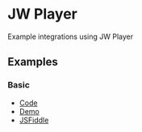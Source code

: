 # JW Player

Example integrations using JW Player

## Examples

### Basic
- [Code](./basic.html)
- [Demo](https://prometheantv.github.io/web-examples/jwplayer/basic.html)
- [JSFiddle](https://jsfiddle.net/ptvandi/st89mw73/)

